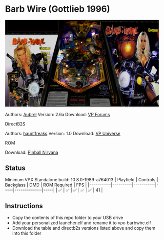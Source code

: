 # Barb Wire (Gottlieb 1996)

![Table Preview](../../images/vpx-barbwire-preview.png)

Authors: [Aubrel](https://www.vpforums.org/index.php?showuser=67749)
Version: 2.6a
Download: [VP Forums](https://www.vpforums.org/index.php?app=downloads&showfile=15531)

DirectB2S

Authors: [hauntfreaks](https://vpuniverse.com/profile/5216-hauntfreaks/)
Version: 1.0
Download: [VP Universe](https://vpuniverse.com/files/file/17730-barb-wire-gottlieb-1996-b2s/)

ROM

Download: [Pinball Nirvana](https://pinballnirvana.com/forums/resources/barbwire.1547/)

## Status 

Minimum VPX Standalone build: 10.8.0-1989-a764013
| Playfield | Controls | Backglass | DMD | ROM Required | FPS | 
|-----------|----------|-----------|-----|--------------|-----|
| :white_check_mark: | :white_check_mark: | :white_check_mark: | :white_check_mark: | :white_check_mark: | 41 |

## Instructions

- Copy the contents of this repo folder to your USB drive
- Add your personalized launcher.elf and rename it to vpx-barbwire.elf
- Download the table and directb2s versions listed above and copy them into this folder
